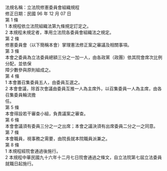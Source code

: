 法規名稱：立法院修憲委員會組織規程  
修正日期：民國 96 年 12 月 07 日  
第 1 條  
1 本規程依立法院組織法第九條規定訂定之。  
2 本規程未規定者，準用立法院各委員會組織法之規定。  
第 2 條  
修憲委員會（以下簡稱本會）掌理憲法修正案之審議及相關事項。  
第 3 條  
本會之委員為立法委員總額三分之一加一人，由各政黨（政團）依其院會席次比例分配，並依保  
障少數參與原則組成之。  
第 4 條  
1 本會置召集委員五人，由委員互選之。  
2 本會會議，除首次會議由委員互推一人為主席外，以召集委員一人為主席，由各召集委員輪流擔  
任。  
第 5 條  
本會得設若干審查小組，負責議案之審查。  
第 6 條  
本會會議須有委員三分之一之出席；本會之議決須有出席委員二分之一之同意。  
第 7 條  
本會職員，視事務之需要，由院長就本院職員派兼之。  
第 8 條  
1 本規程經院會通過後施行。  
2 本規程中華民國九十六年十二月七日院會通過之條文，自立法院第七屆立法委員就職日起施行。  


